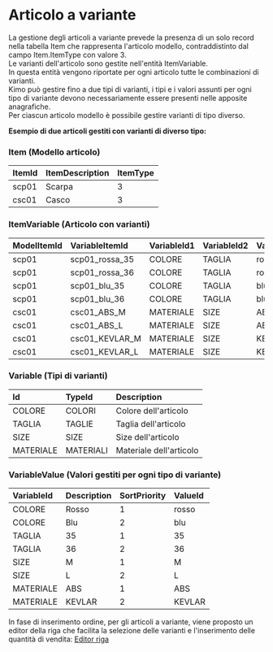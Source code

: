 # Articolo a variante

La gestione degli articoli a variante prevede la presenza di un solo record nella tabella Item che rappresenta l'articolo modello, contraddistinto dal campo Item.ItemType con valore 3.  
Le varianti dell'articolo sono gestite nell'entità ItemVariable.  
In questa entità vengono riportate per ogni articolo tutte le combinazioni di varianti.  
Kimo può gestire fino a due tipi di varianti, i tipi e i valori assunti per ogni tipo di variante devono necessariamente essere presenti nelle apposite anagrafiche.  
Per ciascun articolo modello è possibile gestire varianti di tipo diverso.  
  
**Esempio di due articoli gestiti con varianti di diverso tipo:**

### Item \(Modello articolo\)

| ItemId | ItemDescription | ItemType |
| :--- | :--- | :--- |
| scp01 | Scarpa | 3 |
| csc01 | Casco | 3 |

### ItemVariable \(Articolo con varianti\)

| ModelItemId | VariableItemId | VariableId1 | VariableId2 | VariableValueId1 | VariableValueId2 |
| :--- | :--- | :--- | :--- | :--- | :--- |
| scp01 | scp01\_rossa\_35 | COLORE | TAGLIA | rossa | 35 |
| scp01 | scp01\_rossa\_36 | COLORE | TAGLIA | rossa | 36 |
| scp01 | scp01\_blu\_35 | COLORE | TAGLIA | blu | 35 |
| scp01 | scp01\_blu\_36 | COLORE | TAGLIA | blu | 36 |
| csc01 | csc01\_ABS\_M | MATERIALE | SIZE | ABS | M |
| csc01 | csc01\_ABS\_L | MATERIALE | SIZE | ABS | L |
| csc01 | csc01\_KEVLAR\_M | MATERIALE | SIZE | KEVLAR | M |
| csc01 | csc01\_KEVLAR\_L | MATERIALE | SIZE | KEVLAR | L |

### Variable \(Tipi di varianti\)

| Id | TypeId | Description |
| :--- | :--- | :--- |
| COLORE | COLORI | Colore dell'articolo |
| TAGLIA | TAGLIE | Taglia dell'articolo |
| SIZE | SIZE | Size dell'articolo |
| MATERIALE | MATERIALI | Materiale dell'articolo |

### VariableValue \(Valori gestiti per ogni tipo di variante\)

| VariableId | Description | SortPriority | ValueId |
| :--- | :--- | :--- | :--- |
| COLORE | Rosso | 1 | rosso |
| COLORE | Blu | 2 | blu |
| TAGLIA | 35 | 1 | 35 |
| TAGLIA | 36 | 2 | 36 |
| SIZE | M | 1 | M |
| SIZE | L | 2 | L |
| MATERIALE | ABS | 1 | ABS |
| MATERIALE | KEVLAR | 2 | KEVLAR |

In fase di inserimento ordine, per gli articoli a variante, viene proposto un editor della riga che facilita la selezione delle varianti e l'inserimento delle quantità di vendita: [Editor riga](../documenti-di-vendita/inserimento-riga.md#editor-riga-articoli-a-variante)

